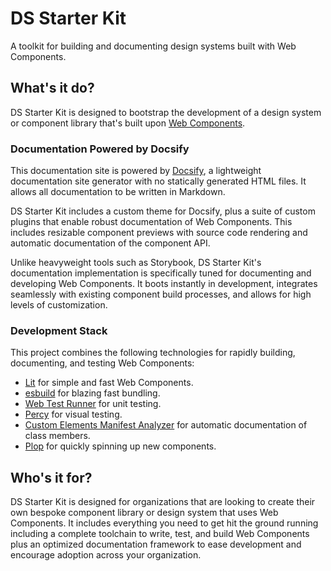 # DS Starter Kit

A toolkit for building and documenting design systems built with Web Components.

## What's it do?

DS Starter Kit is designed to bootstrap the development of a design system or
component library that's built upon [Web Components](https://developer.mozilla.org/en-US/docs/Web/Web_Components).

### Documentation Powered by Docsify

This documentation site is powered by [Docsify](https://docsify.js.org/), a
lightweight documentation site generator with no statically generated HTML files.
It allows all documentation to be written in Markdown.

DS Starter Kit includes a custom theme for Docsify, plus a suite of custom
plugins that enable robust documentation of Web Components. This includes
resizable component previews with source code rendering and automatic
documentation of the component API.

Unlike heavyweight tools such as Storybook, DS Starter Kit's documentation
implementation is specifically tuned for documenting and developing Web
Components. It boots instantly in development, integrates seamlessly with
existing component build processes, and allows for high levels of customization.

### Development Stack

This project combines the following technologies for rapidly building,
documenting, and testing Web Components:

- [Lit](https://lit.dev/) for simple and fast Web Components.
- [esbuild](https://esbuild.github.io/) for blazing fast bundling.
- [Web Test Runner](https://modern-web.dev/docs/test-runner/overview/) for unit testing.
- [Percy](https://percy.io/) for visual testing.
- [Custom Elements Manifest Analyzer](https://custom-elements-manifest.open-wc.org/analyzer/getting-started/) for automatic documentation of class members.
- [Plop](https://plopjs.com/) for quickly spinning up new components.
</div>

## Who's it for?

DS Starter Kit is designed for organizations that are looking to create their
own bespoke component library or design system that uses Web Components. It
includes everything you need to get hit the ground running including a complete
toolchain to write, test, and build Web Components plus an optimized
documentation framework to ease development and encourage adoption across your
organization.
